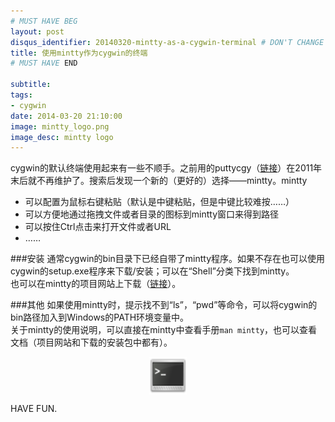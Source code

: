 ```yaml
---
# MUST HAVE BEG
layout: post
disqus_identifier: 20140320-mintty-as-a-cygwin-terminal # DON'T CHANGE THE VALUE ONCE SET
title: 使用mintty作为cygwin的终端
# MUST HAVE END

subtitle:
tags: 
- cygwin
date: 2014-03-20 21:10:00
image: mintty_logo.png
image_desc: mintty logo
---
```


cygwin的默认终端使用起来有一些不顺手。之前用的puttycgy（[链接](https://code.google.com/p/puttycyg/)）在2011年末后就不再维护了。搜索后发现一个新的（更好的）选择——mintty。mintty

* 可以配置为鼠标右键粘贴（默认是中键粘贴，但是中键比较难按……）
* 可以方便地通过拖拽文件或者目录的图标到mintty窗口来得到路径
* 可以按住Ctrl点击来打开文件或者URL
* ……

###安装
通常cygwin的bin目录下已经自带了mintty程序。如果不存在也可以使用cygwin的setup.exe程序来下载/安装；可以在“Shell”分类下找到mintty。    
也可以在mintty的项目网站上下载（[链接](https://code.google.com/p/mintty/)）。

###其他
如果使用mintty时，提示找不到“ls”，“pwd”等命令，可以将cygwin的bin路径加入到Windows的PATH环境变量中。      
关于mintty的使用说明，可以直接在mintty中查看手册`man mintty`，也可以查看文档（项目网站和下载的安装包中都有）。

<img src="../images/blog/mintty_logo.png" alt="Mintty logo" title="mintty logo" style="    width: 60px; display: block; margin-left: auto; margin-right: auto;">

HAVE FUN.
